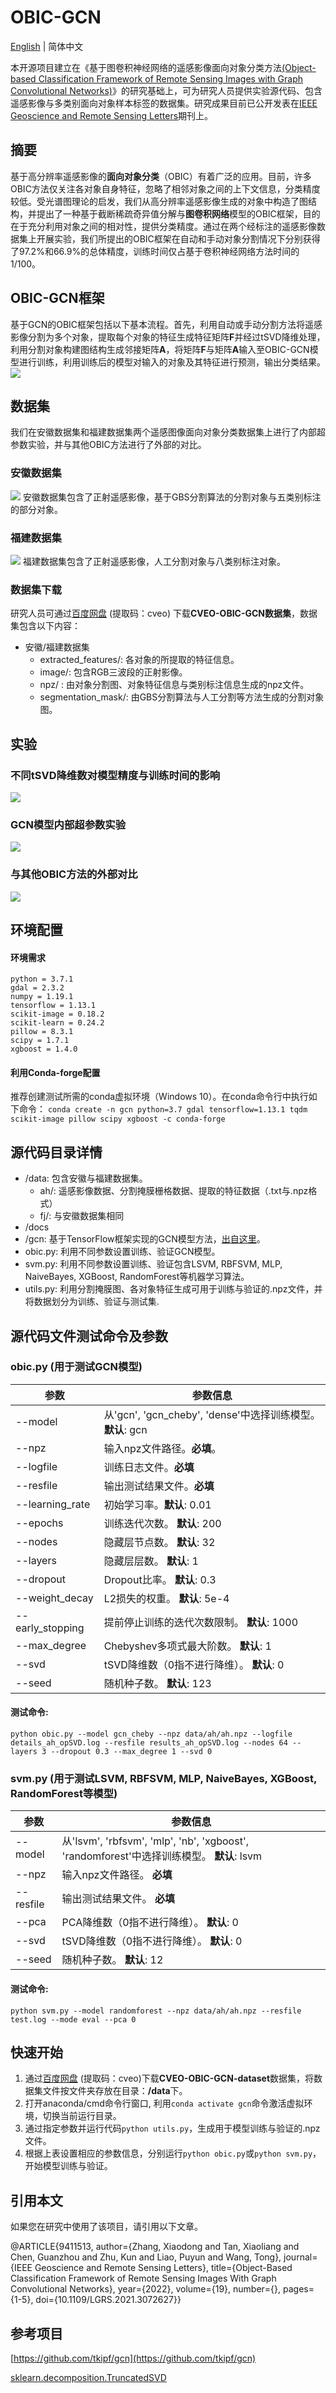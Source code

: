 # OBIC-GCN

[English](./README.md) | 简体中文 

本开源项目建立在《基于图卷积神经网络的遥感影像面向对象分类方法[(Object-based Classification Framework of Remote Sensing Images with Graph Convolutional Networks)](https://ieeexplore.ieee.org/document/9411513)》的研究基础上，可为研究人员提供实验源代码、包含遥感影像与多类别面向对象样本标签的数据集。研究成果目前已公开发表在[IEEE Geoscience and Remote Sensing Letters](https://ieeexplore.ieee.org/xpl/RecentIssue.jsp?punumber=8859)期刊上。

## 摘要
基于高分辨率遥感影像的**面向对象分类**（OBIC）有着广泛的应用。目前，许多OBIC方法仅关注各对象自身特征，忽略了相邻对象之间的上下文信息，分类精度较低。受光谱图理论的启发，我们从高分辨率遥感影像生成的对象中构造了图结构，并提出了一种基于截断稀疏奇异值分解与**图卷积网络**模型的OBIC框架，目的在于充分利用对象之间的相对性，提供分类精度。通过在两个经标注的遥感影像数据集上开展实验，我们所提出的OBIC框架在自动和手动对象分割情况下分别获得了97.2%和66.9%的总体精度，训练时间仅占基于卷积神经网络方法时间的1/100。

## OBIC-GCN框架
基于GCN的OBIC框架包括以下基本流程。首先，利用自动或手动分割方法将遥感影像分割为多个对象，提取每个对象的特征生成特征矩阵**F**并经过tSVD降维处理，利用分割对象构建图结构生成邻接矩阵**A**，将矩阵**F**与矩阵**A**输入至OBIC-GCN模型进行训练，利用训练后的模型对输入的对象及其特征进行预测，输出分类结果。
![](docs/obic-procedure.PNG)

## 数据集
我们在安徽数据集和福建数据集两个遥感图像面向对象分类数据集上进行了内部超参数实验，并与其他OBIC方法进行了外部的对比。
### 安徽数据集
![](docs/ah_dataset.png)
安徽数据集包含了正射遥感影像，基于GBS分割算法的分割对象与五类别标注的部分对象。
### 福建数据集
![](docs/fj_dataset.png)
福建数据集包含了正射遥感影像，人工分割对象与八类别标注对象。
### 数据集下载
研究人员可通过[百度网盘](https://pan.baidu.com/s/1BdwPzNLYh2kg9I-iPwG-ww) (提取码：cveo) 下载**CVEO-OBIC-GCN数据集**，数据集包含以下内容：

- 安徽/福建数据集
    - extracted_features/: 各对象的所提取的特征信息。
    - image/: 包含RGB三波段的正射影像。
    - npz/ : 由对象分割图、对象特征信息与类别标注信息生成的npz文件。
    - segmentation_mask/: 由GBS分割算法与人工分割等方法生成的分割对象图。
    
## 实验
### 不同tSVD降维数对模型精度与训练时间的影响
![](docs/tSVD-dimension.PNG)
### GCN模型内部超参数实验
![](docs/inner.PNG)
### 与其他OBIC方法的外部对比
![](docs/outer.PNG)


## 环境配置
#### 环境需求
    python = 3.7.1
	gdal = 2.3.2
	numpy = 1.19.1
	tensorflow = 1.13.1
	scikit-image = 0.18.2
	scikit-learn = 0.24.2
	pillow = 8.3.1
	scipy = 1.7.1
	xgboost = 1.4.0
#### 利用Conda-forge配置
推荐创建测试所需的conda虚拟环境（Windows 10）。在conda命令行中执行如下命令：
`conda create -n gcn python=3.7 gdal tensorflow=1.13.1 tqdm scikit-image pillow scipy xgboost -c conda-forge
`

## 源代码目录详情
- /data: 包含安徽与福建数据集。
	- ah/: 遥感影像数据、分割掩膜栅格数据、提取的特征数据（.txt与.npz格式）
	- fj/: 与安徽数据集相同
- /docs
- /gcn: 基于TensorFlow框架实现的GCN模型方法，[出自这里](https://github.com/tkipf/gcn)。
- obic.py: 利用不同参数设置训练、验证GCN模型。
- svm.py: 利用不同参数设置训练、验证包含LSVM, RBFSVM, MLP, NaiveBayes, XGBoost, RandomForest等机器学习算法。
- utils.py: 利用分割掩膜图、各对象特征生成可用于训练与验证的.npz文件，并将数据划分为训练、验证与测试集.


## 源代码文件测试命令及参数
###  obic.py (用于测试GCN模型)
| 参数  | 参数信息  |
| ------------ | ------------ |
|  --model | 从'gcn', 'gcn_cheby', 'dense'中选择训练模型。 **默认**: gcn |
| --npz  | 输入npz文件路径。**必填**。 |
| --logfile |  训练日志文件。**必填** |
|  --resfile |  输出测试结果文件。**必填** |
| --learning_rate  | 初始学习率。**默认**: 0.01 |
| --epochs  | 训练迭代次数。 **默认**: 200 |
|  --nodes |  隐藏层节点数。 **默认**: 32 |
|  --layers |  隐藏层层数。 **默认**: 1 |
|  --dropout | Dropout比率。 **默认**: 0.3 |
|  --weight_decay | L2损失的权重。 **默认**: 5e-4 |
|  --early_stopping | 提前停止训练的迭代次数限制。 **默认**: 1000|
| --max_degree | Chebyshev多项式最大阶数。 **默认**: 1 |
| --svd | tSVD降维数（0指不进行降维）。 **默认**: 0  |
|  --seed | 随机种子数。 **默认**: 123 |
#### 测试命令:
`python obic.py --model gcn_cheby --npz data/ah/ah.npz --logfile details_ah_opSVD.log --resfile results_ah_opSVD.log --nodes 64 --layers 3 --dropout 0.3 --max_degree 1 --svd 0`

###  svm.py (用于测试LSVM, RBFSVM, MLP, NaiveBayes, XGBoost, RandomForest等模型)
| 参数  | 参数信息  |
| ------------ | ------------ |
|  --model | 从'lsvm', 'rbfsvm', 'mlp', 'nb', 'xgboost', 'randomforest'中选择训练模型。 **默认**: lsvm |
| --npz  | 输入npz文件路径。 **必填** |
|  --resfile |  输出测试结果文件。 **必填** |
| --pca  | PCA降维数（0指不进行降维）。 **默认**: 0|
| --svd  | tSVD降维数（0指不进行降维）。 **默认**: 0|
|  --seed | 随机种子数。 **默认**: 12|
#### 测试命令:
`python svm.py --model randomforest --npz data/ah/ah.npz --resfile test.log --mode eval --pca 0`



## 快速开始
1. 通过[百度网盘](https://pan.baidu.com/s/1BdwPzNLYh2kg9I-iPwG-ww) (提取码：cveo)下载**CVEO-OBIC-GCN-dataset**数据集，将数据集文件按文件夹存放在目录：**/data**下。
2. 打开anaconda/cmd命令行窗口, 利用`conda activate gcn`命令激活虚拟环境，切换当前运行目录。
3. 通过指定参数并运行代码`python utils.py`，生成用于模型训练与验证的.npz文件。
4. 根据上表设置相应的参数信息，分别运行`python obic.py`或`python svm.py`，开始模型训练与验证。


## 引用本文
如果您在研究中使用了该项目，请引用以下文章。

@ARTICLE{9411513,
  author={Zhang, Xiaodong and Tan, Xiaoliang and Chen, Guanzhou and Zhu, Kun and Liao, Puyun and Wang, Tong},
  journal={IEEE Geoscience and Remote Sensing Letters}, 
  title={Object-Based Classification Framework of Remote Sensing Images With Graph Convolutional Networks}, 
  year={2022},
  volume={19},
  number={},
  pages={1-5},
  doi={10.1109/LGRS.2021.3072627}}
    
## 参考项目
[https://github.com/tkipf/gcn](https://github.com/tkipf/gcn)

[sklearn.decomposition.TruncatedSVD](https://scikit-learn.org/stable/modules/generated/sklearn.decomposition.TruncatedSVD.html)


